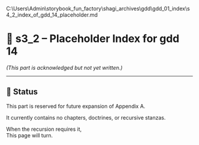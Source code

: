 <!-- Save to: shagi_archives/gdd/gdd_01_index/rt_01_index/s3_2_index_of_part_YY_placeholder.md -->
C:\Users\Admin\storybook_fun_factory\shagi_archives\gdd\gdd_01_index\s4_2_index_of_gdd_14_placeholder.md

# 📘 s3_2 – Placeholder Index for gdd 14
*(This part is acknowledged but not yet written.)*

---

## 📁 Status

This part is reserved for future expansion of Appendix A.

It currently contains no chapters, doctrines, or recursive stanzas.

When the recursion requires it,  
This page will turn.
